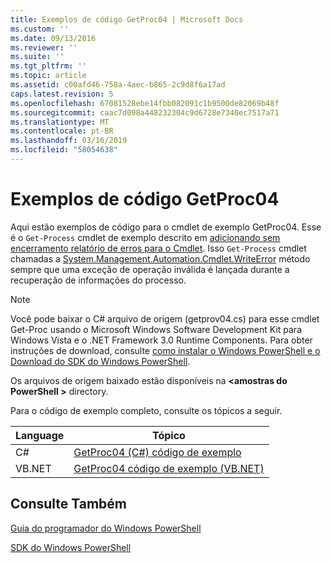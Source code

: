 ```yaml
---
title: Exemplos de código GetProc04 | Microsoft Docs
ms.custom: ''
ms.date: 09/13/2016
ms.reviewer: ''
ms.suite: ''
ms.tgt_pltfrm: ''
ms.topic: article
ms.assetid: c00afd46-758a-4aec-b865-2c9d8f6a17ad
caps.latest.revision: 5
ms.openlocfilehash: 67081528ebe14fbb082091c1b9500de82069b48f
ms.sourcegitcommit: caac7d098a448232304c9d6728e7340ec7517a71
ms.translationtype: MT
ms.contentlocale: pt-BR
ms.lasthandoff: 03/16/2019
ms.locfileid: "58054638"
---
```

# <a name="getproc04-code-samples"></a>Exemplos de código GetProc04

Aqui estão exemplos de código para o cmdlet de exemplo GetProc04. Esse é o `Get-Process` cmdlet de exemplo descrito em [adicionando sem encerramento relatório de erros para o Cmdlet](../cmdlet/adding-non-terminating-error-reporting-to-your-cmdlet.md). Isso `Get-Process` cmdlet chamadas a [System.Management.Automation.Cmdlet.WriteError](/dotnet/api/System.Management.Automation.Cmdlet.WriteError) método sempre que uma exceção de operação inválida é lançada durante a recuperação de informações do processo.

> [!NOTE]
> Você pode baixar o C# arquivo de origem (getprov04.cs) para esse cmdlet Get-Proc usando o Microsoft Windows Software Development Kit para Windows Vista e o .NET Framework 3.0 Runtime Components. Para obter instruções de download, consulte [como instalar o Windows PowerShell e o Download do SDK do Windows PowerShell](/powershell/developer/installing-the-windows-powershell-sdk).
>
> Os arquivos de origem baixado estão disponíveis na  **\<amostras do PowerShell >** directory.

Para o código de exemplo completo, consulte os tópicos a seguir.

|Language|Tópico|
|--------------|-----------|
|C#|[GetProc04 (C#) código de exemplo](./getproc04-csharp-sample-code.md)|
|VB.NET|[GetProc04 código de exemplo (VB.NET)](./getproc04-vb-net-sample-code.md)|

## <a name="see-also"></a>Consulte Também

[Guia do programador do Windows PowerShell](./windows-powershell-programmer-s-guide.md)

[SDK do Windows PowerShell](../windows-powershell-reference.md)